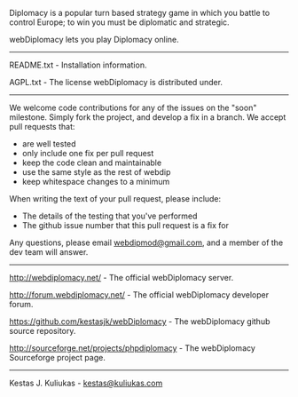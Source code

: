 Diplomacy is a popular turn based strategy game in which you battle to control Europe; to win you must be diplomatic and strategic.
 
webDiplomacy lets you play Diplomacy online.

--- 

README.txt - Installation information.

AGPL.txt - The license webDiplomacy is distributed under.

---

We welcome code contributions for any of the issues on the "soon" milestone. Simply fork the project, and develop a fix in a branch. We accept pull requests that:

* are well tested
* only include one fix per pull request
* keep the code clean and maintainable
* use the same style as the rest of webdip
* keep whitespace changes to a minimum

When writing the text of your pull request, please include:

* The details of the testing that you've performed
* The github issue number that this pull request is a fix for

Any questions, please email webdipmod@gmail.com, and a member of the dev team will answer.

---

http://webdiplomacy.net/ - The official webDiplomacy server.

http://forum.webdiplomacy.net/ - The official webDiplomacy developer forum.

https://github.com/kestasjk/webDiplomacy - The webDiplomacy github source repository.

http://sourceforge.net/projects/phpdiplomacy - The webDiplomacy Sourceforge project page.

---

Kestas J. Kuliukas - kestas@kuliukas.com
